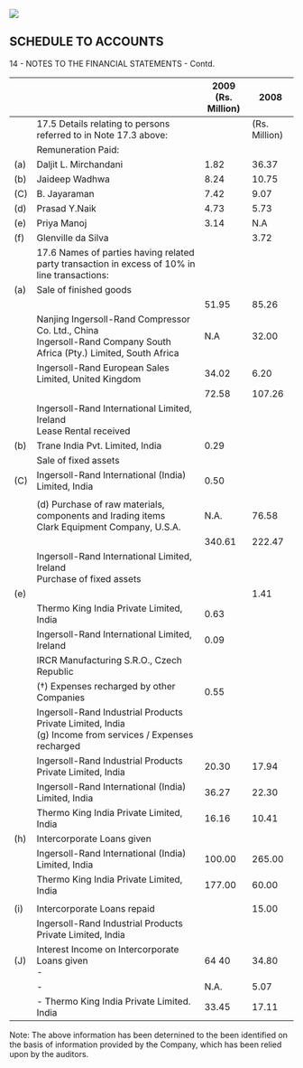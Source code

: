 ![](_page_0_Picture_1.jpeg)

## SCHEDULE TO ACCOUNTS

14 - NOTES TO THE FINANCIAL STATEMENTS - Contd.

|     |                                                                                                                       | 2009<br>(Rs. Million) | 2008          |
|-----|-----------------------------------------------------------------------------------------------------------------------|-----------------------|---------------|
|     | 17.5 Details relating to persons referred to in Note 17.3 above:                                                      |                       | (Rs. Million) |
|     | Remuneration Paid:                                                                                                    |                       |               |
| (a) | Daljit L. Mirchandani                                                                                                 | 1.82                  | 36.37         |
| (b) | Jaideep Wadhwa                                                                                                        | 8.24                  | 10.75         |
| (C) | B. Jayaraman                                                                                                          | 7.42                  | 9.07          |
| (d) | Prasad Y.Naik                                                                                                         | 4.73                  | 5.73          |
| (e) | Priya Manoj                                                                                                           | 3.14                  | N.A           |
| (f) | Glenville da Silva                                                                                                    |                       | 3.72          |
|     | 17.6 Names of parties having related party transaction in excess of 10% in line transactions:                         |                       |               |
| (a) | Sale of finished goods                                                                                                |                       |               |
|     |                                                                                                                       | 51.95                 | 85.26         |
|     | Nanjing Ingersoll-Rand Compressor Co. Ltd., China<br>Ingersoll-Rand Company South Africa (Pty.) Limited, South Africa | N.A                   | 32.00         |
|     | Ingersoll-Rand European Sales Limited, United Kingdom                                                                 | 34.02                 | 6.20          |
|     |                                                                                                                       | 72.58                 | 107.26        |
|     | Ingersoll-Rand International Limited, Ireland<br>Lease Rental received                                                |                       |               |
| (b) | Trane India Pvt. Limited, India                                                                                       | 0.29                  |               |
|     | Sale of fixed assets                                                                                                  |                       |               |
| (C) | Ingersoll-Rand International (India) Limited, India                                                                   | 0.50                  |               |
|     |                                                                                                                       |                       |               |
|     | (d) Purchase of raw materials, components and Irading items<br>Clark Equipment Company, U.S.A.                        | N.A.                  | 76.58         |
|     |                                                                                                                       | 340.61                | 222.47        |
|     | Ingersoll-Rand International Limited, Ireland<br>Purchase of fixed assets                                             |                       |               |
| (e) |                                                                                                                       |                       | 1.41          |
|     | Thermo King India Private Limited, India                                                                              | 0.63                  |               |
|     | Ingersoll-Rand International Limited, Ireland                                                                         | 0.09                  |               |
|     | IRCR Manufacturing S.R.O., Czech Republic                                                                             |                       |               |
|     | (†) Expenses recharged by other Companies                                                                             | 0.55                  |               |
|     | Ingersoll-Rand Industrial Products Private Limited, India<br>(g) Income from services / Expenses recharged            |                       |               |
|     | Ingersoll-Rand Industrial Products Private Limited, India                                                             | 20.30                 | 17.94         |
|     | Ingersoll-Rand International (India) Limited, India                                                                   | 36.27                 | 22.30         |
|     | Thermo King India Private Limited, India                                                                              | 16.16                 | 10.41         |
| (h) | Intercorporate Loans given                                                                                            |                       |               |
|     | Ingersoll-Rand International (India) Limited, India                                                                   | 100.00                | 265.00        |
|     | Thermo King India Private Limited, India                                                                              | 177.00                | 60.00         |
|     |                                                                                                                       |                       |               |
| (i) | Intercorporate Loans repaid                                                                                           |                       | 15.00         |
|     | Ingersoll-Rand Industrial Products Private Limited, India                                                             |                       |               |
| (J) | Interest Income on Intercorporate Loans given<br>-                                                                    | 64 40                 | 34.80         |
|     | -                                                                                                                     | N.A.                  | 5.07          |
|     | - Thermo King India Private Limited. India                                                                            | 33.45                 | 17.11         |

Note: The above information has been deternined to the been identified on the basis of information provided by the Company, which has been relied upon by the auditors.